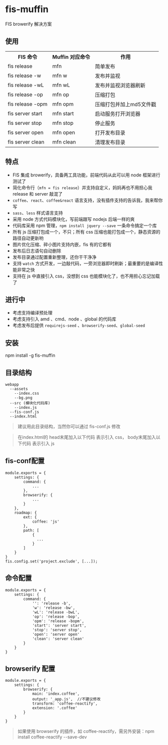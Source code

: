# fis-muffin
FIS browerify 解决方案

## 使用

<table>
  <tr>
    <th>FIS 命令</th><th>Muffin 对应命令</th><th>作用</th>
  </tr>
  <tr>
    <td>fis release</td><td>mfn</td><td>简单发布</td>
  </tr>
  <tr>
    <td>fis release -w</td><td>mfn w</td><td>发布并监视</td>
  </tr>
  <tr>
    <td>fis release -wL</td><td>mfn wL</td><td>发布并监视浏览器刷新</td>
  </tr>
  <tr>
    <td>fis release -op</td><td>mfn op</td><td>压缩打包</td>
  </tr>
  <tr>
    <td>fis release -opm</td><td>mfn opm</td><td>压缩打包并加上md5文件戳</td>
  </tr>
  <tr>
    <td>fis server start</td><td>mfn start</td><td>启动服务打开浏览器</td>
  </tr>
  <tr>
    <td>fis server stop</td><td>mfn stop</td><td>停止服务</td>
  </tr>
  <tr>
    <td>fis server open</td><td>mfn open</td><td>打开发布目录</td>
  </tr>
  <tr>
    <td>fis server clean</td><td>mfn clean</td><td>清理发布目录</td>
  </tr>
</table>

## 特点
* FIS 集成 browerify，具备两工具功能，前端代码从此可以用 node 框架进行测试了
* 简化命令行（`mfn = fis release`）并支持自定义，妈妈再也不用担心我 release 和 server 敲混了
* `coffee`、`react`、`coffee&react` 语言支持，没有插件支持的告诉我，我来帮你写
* `sass`、`less` 样式语言支持
* 采用 node 方式代码模块化，写前端跟写 nodejs 后端一样的爽
* 代码库采用 npm 管理，`npm install jquery --save` 一条命令搞定一个库
* 所有 js 压缩打包成一个，不只；所有 css 压缩也能打包成一个，静态资源的路径自动更新哟
* 图片优化压缩、碎小图片支持内嵌，fis 有的它都有
* 发布后日志语句自动删除
* 发布目录通过配置重新整理，还你干干净净
* 支持 `watch` 方式开发，一边敲代码，一旁浏览器即时刷新；最重要的是编译性能非常之快
* 支持在 js 中直接引入 css，没想到 css 也能模块化了，也不用担心忘记加载了

## 进行中
* 考虑支持编译预处理
* 考虑支持引入 amd 、cmd、node 、global 的代码库
* 考虑发布后提供 `requirejs-seed` 、`browserify-seed`、`global-seed`

## 安装
npm install -g fis-muffin

## 目录结构
    webapp
      --assets
        --index.css
        --bg.png
      --src (模块化代码库)
        --index.js
      --fis-conf.js
      --index.html

> 建议用此目录结构，当然你可以通过 fis-conf.js 修改

> 在index.html的 head末尾加入以下代码 <!-- @require index.css --><!--STYLE_PLACEHOLDER--> 表示引入 css，
> body末尾加入以下代码<!-- @require app --><!--SCRIPT_PLACEHOLDER--><!--RESOURCEMAP_PLACEHOLDER--> 表示引入 js

## fis-conf配置

    module.exports = {
        settings: {
            command: {
                ...
            },
            browserify: {
                ...
            }
        },
        roadmap: {
            ext: {
                coffee: 'js'
            },
            path: [
                {
                  ... 
                }
            ]
        }
    }
    fis.config.set('project.exclude', [...]);


## 命令配置

    module.exports = {
        settings: {
            command: {
                '': 'release -b',
                'w': 'release -bw',
                'wL': 'release -bwL',
                'op': 'release -bop',
                'opm': 'release -bopm',
                'start': 'server start',
                'stop': 'server stop',
                'open': 'server open'
                'clean': 'server clean'
            }
        }
    }

## browserify 配置

    module.exports = {
        settings: {
            browserify: {
                main: 'index.coffee',
                output: '_app.js',  //不建议修改
                transform: 'coffee-reactify',
                extension: '.coffee'
            }
        }
    }

> 如果使用 browserify 的插件，如 coffee-reactify，需另外安装：npm install coffee-reactify --save-dev
